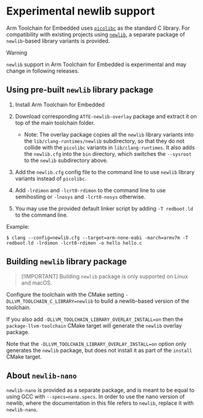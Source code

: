 # Experimental newlib support

Arm Toolchain for Embedded uses [`picolibc`](https://github.com/picolibc/picolibc)
as the standard C library. For compatibility with existing projects using
[`newlib`](https://sourceware.org/newlib/), a separate package of `newlib`-based
library variants is provided.

> [!WARNING]
> `newlib` support in Arm Toolchain for Embedded is experimental
> and may change in following releases.

## Using pre-built `newlib` library package

1. Install Arm Toolchain for Embedded
1. Download corresponding `ATfE-newlib-overlay` package
and extract it on top of the main toolchain folder.

    * Note: The overlay package copies all the `newlib` library variants into the
    `lib/clang-runtimes/newlib` subdirectory, so that they do not collide with
    the `picolibc` variants in `lib/clang-runtimes`.
    It also adds the `newlib.cfg` into the `bin` directory,
    which switches the `--sysroot` to the `newlib` subdirectory above. 

1. Add the `newlib.cfg` config file to the command line to use `newlib`
library variants instead of `picolibc`.
1. Add `-lrdimon` and `-lcrt0-rdimon` to the command line to use semihosting
or `-lnosys` and `-lcrt0-nosys` otherwise.
1. You may use the provided default linker script by adding `-T redboot.ld`
to the command line.

Example:
```
$ clang --config=newlib.cfg --target=arm-none-eabi -march=armv7m -T redboot.ld -lrdimon -lcrt0-rdimon -o hello hello.c
```

## Building `newlib` library package

> [!IMPORTANT] Building `newlib` package is only supported on Linux and macOS.

Configure the toolchain with the CMake setting
`-DLLVM_TOOLCHAIN_C_LIBRARY=newlib` to build a newlib-based version of
the toolchain.

If you also add `-DLLVM_TOOLCHAIN_LIBRARY_OVERLAY_INSTALL=on` then the
`package-llvm-toolchain` CMake target will generate the `newlib`
overlay package.

Note that the `-DLLVM_TOOLCHAIN_LIBRARY_OVERLAY_INSTALL=on` option
only generates the `newlib` package, but does not install it as part
of the `install` CMake target.

## About `newlib-nano`
`newlib-nano` is provided as a separate package, and is meant to be equal
to using GCC with `--specs=nano.specs`. In order to use the nano version
of newlib, where the documentation in this file refers to `newlib`, replace
it with `newlib-nano`.
